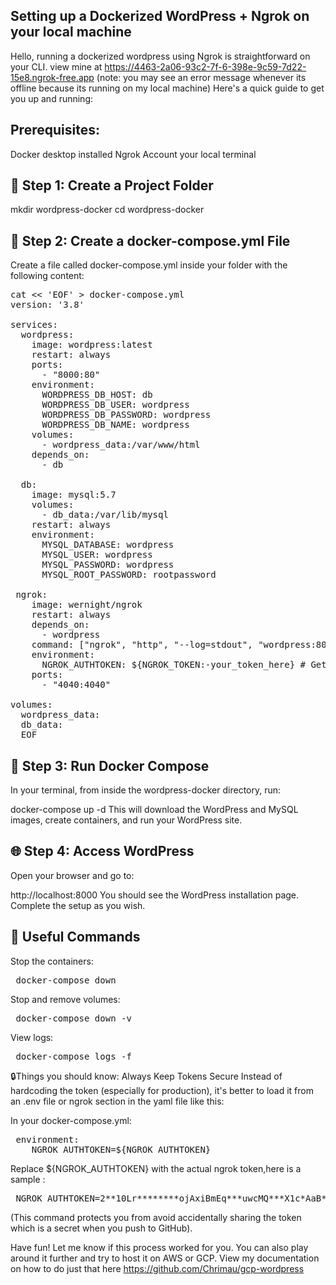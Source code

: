 ## Setting up a Dockerized WordPress + Ngrok on your local machine
Hello, running a dockerized wordpress using Ngrok is straightforward on your CLI. view mine at https://4463-2a06-93c2-7f-6-398e-9c59-7d22-15e8.ngrok-free.app  (note: you may see an error message whenever its offline because its running on my local machine)
Here's a quick guide to get you up and running:

## Prerequisites:
Docker desktop installed
Ngrok Account
your local terminal

## 📁 Step 1: Create a Project Folder
mkdir wordpress-docker
cd wordpress-docker

## 📝 Step 2: Create a docker-compose.yml File
Create a file called docker-compose.yml inside your folder with the following content:
<pre>
cat << 'EOF' > docker-compose.yml
version: '3.8'

services:
  wordpress:
    image: wordpress:latest
    restart: always
    ports:
      - "8000:80"
    environment:
      WORDPRESS_DB_HOST: db
      WORDPRESS_DB_USER: wordpress
      WORDPRESS_DB_PASSWORD: wordpress
      WORDPRESS_DB_NAME: wordpress
    volumes:
      - wordpress_data:/var/www/html
    depends_on:
      - db

  db:
    image: mysql:5.7
    volumes:
      - db_data:/var/lib/mysql
    restart: always
    environment:
      MYSQL_DATABASE: wordpress
      MYSQL_USER: wordpress
      MYSQL_PASSWORD: wordpress
      MYSQL_ROOT_PASSWORD: rootpassword

 ngrok:
    image: wernight/ngrok
    restart: always
    depends_on:
      - wordpress
    command: ["ngrok", "http", "--log=stdout", "wordpress:80"]
    environment:
      NGROK_AUTHTOKEN: ${NGROK_TOKEN:-your_token_here} # Get from ngrok dashboard
    ports:
      - "4040:4040"
      
volumes:
  wordpress_data:
  db_data:
  EOF </pre>
  
## 🚀 Step 3: Run Docker Compose
In your terminal, from inside the wordpress-docker directory, run:

docker-compose up -d
This will download the WordPress and MySQL images, create containers, and run your WordPress site.

## 🌐 Step 4: Access WordPress
Open your browser and go to:

http://localhost:8000
You should see the WordPress installation page. Complete the setup as you wish.

## 📌 Useful Commands
Stop the containers:
<pre> docker-compose down </pre>

Stop and remove volumes:
<pre> docker-compose down -v </pre>

View logs:
<pre> docker-compose logs -f </pre>


🔒Things you should know: Always Keep Tokens Secure
Instead of hardcoding the token (especially for production), it's better to load it from an .env file or ngrok section in the yaml file like this:

In your docker-compose.yml:

  <pre> environment:
    NGROK_AUTHTOKEN=${NGROK_AUTHTOKEN} </pre>

Replace ${NGROK_AUTHTOKEN} with the actual ngrok token,here is a sample :

<pre> NGROK_AUTHTOKEN=2**10Lr********ojAxiBmEq***uwcMQ***X1c*AaB**** </pre>

(This command protects you from avoid accidentally sharing the token which is a secret when you push to GitHub).

Have fun! Let me know if this process worked for you. You can also play around it further and try to host it on AWS or GCP. View my documentation on how to do just that here https://github.com/Chrimau/gcp-wordpress 
